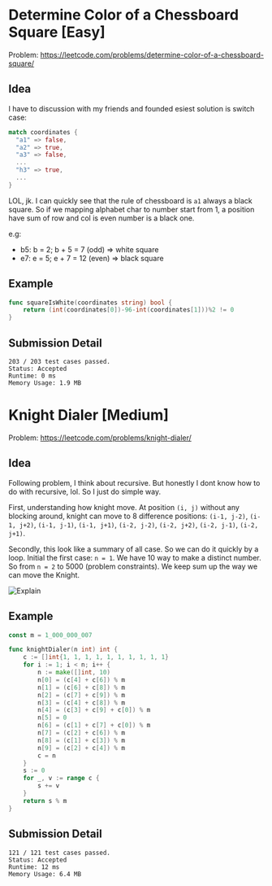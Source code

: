 # Determine Color of a Chessboard Square [Easy]

Problem: https://leetcode.com/problems/determine-color-of-a-chessboard-square/

## Idea

I have to discussion with my friends and founded esiest solution is switch case:

```rust
match coordinates {
  "a1" => false,
  "a2" => true,
  "a3" => false,
  ...
  "h3" => true,
  ...
}
```

LOL, jk. I can quickly see that the rule of chessboard is `a1` always a black
square. So if we mapping alphabet char to number start from 1, a position have
sum of row and col is even number is a black one.

e.g:

- b5: b = 2; b + 5 = 7 (odd) => white square
- e7: e = 5; e + 7 = 12 (even) => black square

## Example

```go
func squareIsWhite(coordinates string) bool {
	return (int(coordinates[0])-96-int(coordinates[1]))%2 != 0
}
```

## Submission Detail

```
203 / 203 test cases passed.
Status: Accepted
Runtime: 0 ms
Memory Usage: 1.9 MB
```

# Knight Dialer [Medium]

Problem: https://leetcode.com/problems/knight-dialer/

## Idea

Following problem, I think about recursive. But honestly I dont know how to do
with recursive, lol. So I just do simple way.

First, understanding how knight move. At position `(i, j)` without any blocking
around, knight can move to 8 difference positions: `(i-1, j-2)`, `(i-1, j+2)`,
`(i-1, j-1)`, `(i-1, j+1)`, `(i-2, j-2)`, `(i-2, j+2)`, `(i-2, j-1)`,
`(i-2, j+1)`.

Secondly, this look like a summary of all case. So we can do it quickly by a
loop. Initial the first case: `n = 1`. We have 10 way to make a distinct number.
So from `n = 2` to 5000 (problem constraints). We keep sum up the way we can
move the Knight.

![Explain](https://raw.githubusercontent.com/monodyle/algorithms-adventure/master/leetcode-problems/935-knight-dialer/knight-dealer.png)

## Example

```go
const m = 1_000_000_007

func knightDialer(n int) int {
	c := []int{1, 1, 1, 1, 1, 1, 1, 1, 1, 1}
	for i := 1; i < n; i++ {
		n := make([]int, 10)
		n[0] = (c[4] + c[6]) % m
		n[1] = (c[6] + c[8]) % m
		n[2] = (c[7] + c[9]) % m
		n[3] = (c[4] + c[8]) % m
		n[4] = (c[3] + c[9] + c[0]) % m
		n[5] = 0
		n[6] = (c[1] + c[7] + c[0]) % m
		n[7] = (c[2] + c[6]) % m
		n[8] = (c[1] + c[3]) % m
		n[9] = (c[2] + c[4]) % m
		c = n
	}
	s := 0
	for _, v := range c {
		s += v
	}
	return s % m
}
```

## Submission Detail

```
121 / 121 test cases passed.
Status: Accepted
Runtime: 12 ms
Memory Usage: 6.4 MB
```
